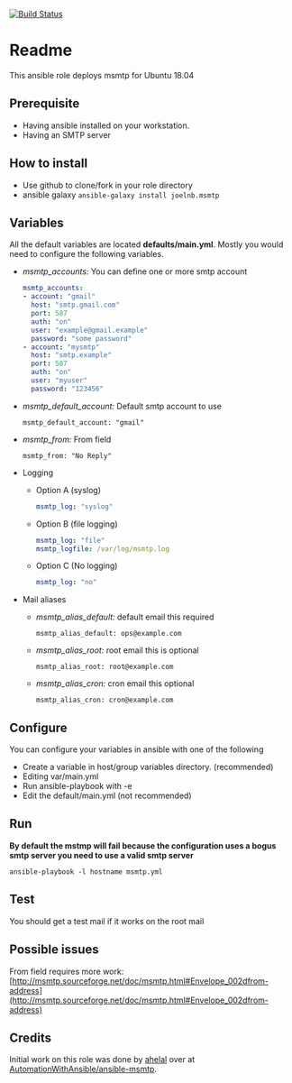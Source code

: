 [![Build Status](https://travis-ci.org/joelnb/ansible-msmtp.svg?branch=master)](https://travis-ci.org/joelnb/ansible-msmtp)

# Readme

This ansible role deploys msmtp for Ubuntu 18.04

## Prerequisite

* Having ansible installed on your workstation.
* Having an SMTP server

## How to install

* Use github to clone/fork in your role directory
* ansible galaxy ```ansible-galaxy install joelnb.msmtp```

## Variables

All the default variables are located **defaults/main.yml**. Mostly you would need to configure the following variables.

  - *msmtp_accounts:* You can define one or more smtp account

    ```yaml
    msmtp_accounts:
    - account: "gmail"
      host: "smtp.gmail.com"
      port: 587
      auth: "on"
      user: "example@gmail.example"
      password: "some password"
    - account: "mysmtp"
      host: "smtp.example"
      port: 587
      auth: "on"
      user: "myuser"
      password: "123456"
    ```

  - *msmtp_default_account:* Default smtp account to use

    ```msmtp_default_account: "gmail"```

  - *msmtp_from:* From field

    ```msmtp_from: "No Reply"```

  - Logging

     - Option A (syslog)

        ```yaml
        msmtp_log: "syslog"
        ```

     - Option B (file logging)

        ```yaml
        msmtp_log: "file"
        msmtp_logfile: /var/log/msmtp.log
        ```

     - Option C (No logging)

        ```yaml
        msmtp_log: "no"
        ```

  - Mail aliases

     - *msmtp_alias_default:* default email this required

       ```msmtp_alias_default: ops@example.com```

     - *msmtp_alias_root:* root email this is optional

       ```msmtp_alias_root: root@example.com```

     - *msmtp_alias_cron:* cron email this optional

       ```msmtp_alias_cron: cron@example.com```

## Configure

You can configure your variables in ansible with one of the following

 * Create a variable in host/group variables directory. (recommended)
 * Editing var/main.yml
 * Run ansible-playbook with -e
 * Edit the default/main.yml (not recommended)

## Run

**By default the mstmp will fail because the configuration uses a bogus smtp server you need to use a valid smtp server**

    ansible-playbook -l hostname msmtp.yml

## Test

You should get a test mail if it works on the root mail

## Possible issues

From field requires more work: [http://msmtp.sourceforge.net/doc/msmtp.html#Envelope_002dfrom-address](http://msmtp.sourceforge.net/doc/msmtp.html#Envelope_002dfrom-address)

## Credits

Initial work on this role was done by [ahelal](https://github.com/ahelal) over at [AutomationWithAnsible/ansible-msmtp](https://github.com/AutomationWithAnsible/ansible-msmtp).
